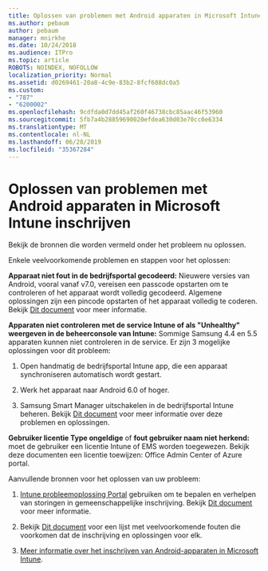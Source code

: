 ```yaml
---
title: Oplossen van problemen met Android apparaten in Microsoft Intune inschrijven
ms.author: pebaum
author: pebaum
manager: mnirkhe
ms.date: 10/24/2018
ms.audience: ITPro
ms.topic: article
ROBOTS: NOINDEX, NOFOLLOW
localization_priority: Normal
ms.assetid: d0269461-20a8-4c9e-83b2-8fcf608dc0a5
ms.custom:
- "787"
- "6200002"
ms.openlocfilehash: 9cdfda0d7dd45af260f46738cbc85aac46f53960
ms.sourcegitcommit: 5fb7a4b28859690020efdea630d03e70cc0e6334
ms.translationtype: MT
ms.contentlocale: nl-NL
ms.lasthandoff: 06/28/2019
ms.locfileid: "35367284"
---
```

# <a name="troubleshoot-issues-with-enrolling-android-devices-in-microsoft-intune"></a>Oplossen van problemen met Android apparaten in Microsoft Intune inschrijven

Bekijk de bronnen die worden vermeld onder het probleem nu oplossen.
  
Enkele veelvoorkomende problemen en stappen voor het oplossen:
  
 **Apparaat niet fout in de bedrijfsportal gecodeerd:** Nieuwere versies van Android, vooral vanaf v7.0, vereisen een passcode opstarten om te controleren of het apparaat wordt volledig gecodeerd. Algemene oplossingen zijn een pincode opstarten of het apparaat volledig te coderen. Bekijk [Dit document](https://docs.microsoft.com/intune-user-help/your-device-appears-encrypted-but-cp-says-otherwise-android) voor meer informatie.
  
 **Apparaten niet controleren met de service Intune of als "Unhealthy" weergeven in de beheerconsole van Intune:** Sommige Samsung 4.4 en 5.5 apparaten kunnen niet controleren in de service. Er zijn 3 mogelijke oplossingen voor dit probleem:
  
1. Open handmatig de bedrijfsportal Intune app, die een apparaat synchroniseren automatisch wordt gestart.

2. Werk het apparaat naar Android 6.0 of hoger.

3. Samsung Smart Manager uitschakelen in de bedrijfsportal Intune beheren. Bekijk [Dit document](https://docs.microsoft.com/intune-classic/troubleshoot/troubleshoot-device-enrollment-in-intune#devices-fail-to-check-in-with-the-intune-service-and-display-as-unhealthy-in-the-intune-admin-console) voor meer informatie over deze problemen en oplossingen.

 **Gebruiker licentie Type ongeldige** of **fout gebruiker naam niet herkend:** moet de gebruiker een licentie Intune of EMS worden toegewezen. Bekijk deze documenten een licentie toewijzen: Office Admin Center of Azure portal.
  
Aanvullende bronnen voor het oplossen van uw probleem:
  
1. [Intune probleemoplossing Portal](https://devicemanagement.microsoft.com/#blade/Microsoft_Intune_DeviceSettings/TroubleshootBlade) gebruiken om te bepalen en verhelpen van storingen in gemeenschappelijke inschrijving. Bekijk [Dit document](https://docs.microsoft.com/intune/help-desk-operators) voor meer informatie.

2. Bekijk [Dit document](https://docs.microsoft.com/intune-classic/Troubleshoot/troubleshoot-device-enrollment-in-intune) voor een lijst met veelvoorkomende fouten die voorkomen dat de inschrijving en oplossingen voor elk.

3. [Meer informatie over het inschrijven van Android-apparaten in Microsoft Intune](https://docs.microsoft.com/intune/android-enroll).
